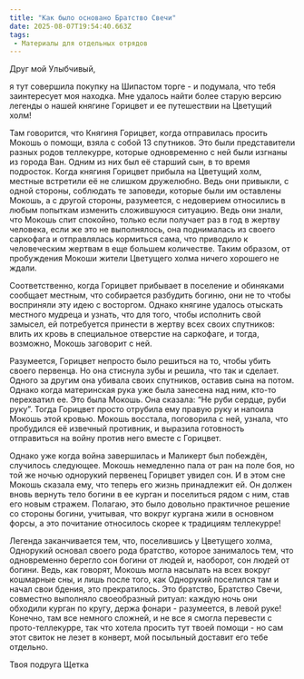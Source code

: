 ```yaml
---
title: "Как было основано Братство Свечи"
date: 2025-08-07T19:54:40.663Z
tags:
 - Материалы для отдельных отрядов
---
```


Друг мой Улыбчивый,

я тут совершила покупку на Шипастом торге - и подумала, что тебя
заинтересует моя находка. Мне удалось найти более старую версию легенды
о нашей княгине Горицвет и ее путешествии на Цветущий холм!

Там говорится, что Княгиня Горицвет, когда отправилась просить Мокошь о
помощи, взяла с собой 13 спутников. Это были представители разных родов
теллекурре, которые одновременно с ней были изгнаны из города Ван. Одним
из них был её старший сын, в то время подросток. Когда княгиня Горицвет
прибыла на Цветущий холм, местные встретили её не слишком дружелюбно.
Ведь они привыкли, с одной стороны, соблюдать те заповеди, которые были
им оставлены Мокошь, а с другой стороны, разумеется, с недоверием
относились в любым попыткам изменить сложившуюся ситуацию. Ведь они
знали, что Мокошь спит спокойно, только если получает раз в год в жертву
человека, если же это не выполнялось, она поднималась из своего
саркофага и отправлялась кормиться сама, что приводило к человеческим
жертвам в еще большем количестве. Таким образом, от пробуждения Мокоши
жители Цветущего холма ничего хорошего не ждали.

Соответственно, когда Горицвет прибывает в поселение и обиняками
сообщает местным, что собирается разбудить богиню, они не то чтобы
восприняли эту идею с восторгом. Однако княгине удалось отыскать
местного мудреца и узнать, что для того, чтобы исполнить свой замысел,
ей потребуется принести в жертву всех своих спутников: влить их кровь в
специальное отверстие на саркофаге, и тогда, возможно, Мокошь заговорит
с ней.

Разумеется, Горицвет непросто было решиться на то, чтобы убить своего
первенца. Но она стиснула зубы и решила, что так и сделает. Одного за
другим она убивала своих спутников, оставив сына на потом. Однако когда
материнская рука уже была занесена над ним, кто-то перехватил ее. Это
была Мокошь. Она сказала: “Не руби сердце, руби руку”. Тогда Горицвет
просто отрубила ему правую руку и напоила Мокошь этой кровью. Мокошь
восстала, поговорила с ней, узнала, что пробудился её извечный
противник, и выразила готовность отправиться на войну против него вместе
с Горицвет.

Однако уже когда война завершилась и Маликерт был побеждён, случилось
следующее. Мокошь немедленно пала от ран на поле боя, но той же ночью
однорукий первенец Горицвет увидел сон. И в этом сне Мокошь сказала ему,
что теперь его жизнь принадлежит ей. Он должен вновь вернуть тело богини
в ее курган и поселиться рядом с ним, став его новым стражем. Полагаю,
это было довольно практичное решение со стороны богини, учитывая, что
вокруг кургана жили в основном форсы, а это почитание относилось скорее
к традициям теллекурре!

Легенда заканчивается тем, что, поселившись у Цветущего холма, Однорукий
основал своего рода братство, которое занималось тем, что одновременно
берегло сон богини от людей и, наоборот, сон людей от богини. Ведь, как
говорят, Мокошь могла насылать на всех вокруг кошмарные сны, и лишь
после того, как Однорукий поселился там и начал свои бдения, это
прекратилось. Это братство, Братство Свечи, совместно выполняло
своеобразный ритуал: каждую ночь они обходили курган по кругу, держа
фонари - разумеется, в левой руке! Конечно, там все немного сложней, и
не все я смогла перевести с прото-теллекурре, так что хотела просить тут
твоей помощи - но сам этот свиток не лезет в конверт, мой посыльный
доставит его тебе отдельно.

Твоя подруга Щетка
